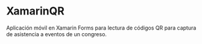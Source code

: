 # XamarinQR
Aplicación móvil en Xamarin Forms para lectura de códigos QR para captura de asistencia a eventos de un congreso.
